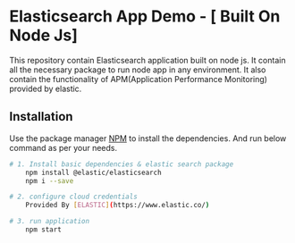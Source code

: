 # Elasticsearch App Demo - [ Built On Node Js]

This repository contain Elasticsearch application built on node js.
It contain all the necessary package to run node app in any environment.
It also contain the functionality of APM(Application Performance Monitoring) provided by elastic.

## Installation

Use the package manager [NPM](https://www.npmjs.com/) to install the dependencies.
And run below command as per your needs.





```bash
# 1. Install basic dependencies & elastic search package
    npm install @elastic/elasticsearch
    npm i --save

# 2. configure cloud credentials
    Provided By [ELASTIC](https://www.elastic.co/)

# 3. run application
    npm start